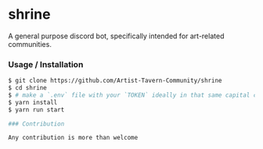 # shrine
A general purpose discord bot, specifically intended for art-related communities.

### Usage / Installation

```bash
$ git clone https://github.com/Artist-Tavern-Community/shrine
$ cd shrine
$ # make a `.env` file with your `TOKEN` ideally in that same capital casing
$ yarn install
$ yarn run start

### Contribution

Any contribution is more than welcome